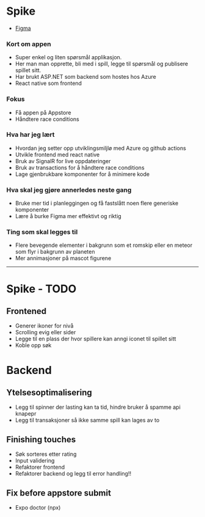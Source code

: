 # Spike

- [Figma](https://www.figma.com/file/oBgpl8HkiowbkUFe6HchFL/Untitled?node-id=0%3A1&mode=dev)

### Kort om appen

- Super enkel og liten spørsmål applikasjon.
- Her man man opprette, bli med i spill, legge til spørsmål og publisere spillet sitt.
- Har brukt ASP.NET som backend som hostes hos Azure
- React native som frontend

### Fokus

- Få appen på Appstore
- Håndtere race conditions

### Hva har jeg lært

- Hvordan jeg setter opp utviklingsmiljlø med Azure og github actions
- Utvikle frontend med react native
- Bruk av SignalR for live oppdateringer
- Bruk av transactions for å håndtere race conditions
- Lage gjenbrukbare komponenter for å minimere kode

### Hva skal jeg gjøre annerledes neste gang

- Bruke mer tid i planleggingen og få fastslått noen flere generiske komponenter
- Lære å burke Figma mer effektivt og riktig

### Ting som skal legges til

- Flere bevegende elementer i bakgrunn som et romskip eller en meteor som flyr i bakgrunn av planeten
- Mer annimasjoner på mascot figurene

<hr>

# Spike - TODO

## Frontened

- Generer ikoner for nivå
- Scrolling evig eller sider
- Legge til en plass der hvor spillere kan anngi iconet til spillet sitt
- Koble opp søk

# Backend

## Ytelsesoptimalisering

- Legg til spinner der lasting kan ta tid, hindre bruker å spamme api knapepr
- Legg til transaksjoner så ikke samme spill kan lages av to

## Finishing touches

- Søk sorteres etter rating
- Input validering
- Refaktorer frontend
- Refaktorer backend og legg til error handling!!

## Fix before appstore submit

- Expo doctor (npx)

